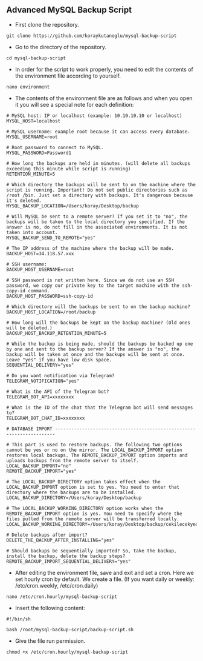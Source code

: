 ## Advanced MySQL Backup Script

- First clone the repository.

```
git clone https://github.com/koraykutanoglu/mysql-backup-script
```

- Go to the directory of the repository.

```
cd mysql-backup-script
```

- In order for the script to work properly, you need to edit the contents of the environment file according to yourself.

```
nano environment
```

- The contents of the environment file are as follows and when you open it you will see a special note for each definition:

```
# MySQL host: IP or localhost (example: 10.10.10.10 or localhost)
MYSQL_HOST=localhost

# MySQL username: example root because it can access every database.
MYSQL_USERNAME=root

# Root password to connect to MySQL.
MYSQL_PASSWORD=Password1

# How long the backups are held in minutes. (will delete all backups exceeding this minute while script is running)
RETENTION_MINUTE=5

# Which directory the backups will be sent to on the machine where the script is running. Important! Do not set public directories such as /root /bin. Just set a directory with backups. It's dangerous because it's deleted.
MYSQL_BACKUP_LOCATION=/Users/koray/Desktop/backup

# Will MySQL be sent to a remote server? If you set it to "no", the backups will be taken to the local directory you specified. If the answer is no, do not fill in the associated environments. It is not taken into account.
MYSQL_BACKUP_SEND_TO_REMOTE="yes"

# The IP address of the machine where the backup will be made.
BACKUP_HOST=34.118.57.xxx

# SSH username:
BACKUP_HOST_USERNAME=root

# SSH password is not written here. Since we do not use an SSH password, we copy our private key to the target machine with the ssh-copy-id command.
BACKUP_HOST_PASSWORD=ssh-copy-id

# Which directory will the backups be sent to on the backup machine?
BACKUP_HOST_LOCATION=/root/backup

# How long will the backups be kept on the backup machine? (Old ones will be deleted.)
BACKUP_HOST_BACKUP_RETENTION_MINUTE=5

# While the backup is being made, should the backups be backed up one by one and sent to the backup server? If the answer is "no", the backup will be taken at once and the backups will be sent at once. Leave "yes" if you have low disk space.
SEQUENTIAL_DELIVERY="yes"

# Do you want notification via Telegram?
TELEGRAM_NOTIFICATION="yes"

# What is the API of the Telegram bot?
TELEGRAM_BOT_API=xxxxxxxx

# What is the ID of the chat that the Telegram bot will send messages to?
TELEGRAM_BOT_CHAT_ID=xxxxxxxx

# DATABASE IMPORT ----------------------------------------------------------------------

# This part is used to restore backups. The following two options cannot be yes or no on the mirror. The LOCAL_BACKUP_IMPORT option restores local backups. The REMOTE_BACKUP_IMPORT option imports and uploads backups from the remote server to itself.
LOCAL_BACKUP_IMPORT="no"
REMOTE_BACKUP_IMPORT="yes"

# The LOCAL_BACKUP_DIRECTORY option takes effect when the LOCAL_BACKUP_IMPORT option is set to yes. You need to enter that directory where the backups are to be installed.
LOCAL_BACKUP_DIRECTORY=/Users/koray/Desktop/backup

# The LOCAL_BACKUP_WORKING_DIRECTORY option works when the REMOTE_BACKUP_IMPORT option is yes. You need to specify where the files pulled from the remote server will be transferred locally.
LOCAL_BACKUP_WORKING_DIRECTORY=/Users/koray/Desktop/backup/cekilecekyedekler

# Delete backups after import?
DELETE_THE_BACKUP_AFTER_INSTALLING="yes"

# Should backups be sequentially imported? So, take the backup, install the backup, delete the backup steps?
REMOTE_BACKUP_IMPORT_SEQUENTIAL_DELIVERY="yes"
```

- After editing the environment file, save and exit and set a cron. Here we set hourly cron by default. We create a file. (If you want daily or weekly: /etc/cron.weekly, /etc/cron.daily)

```
nano /etc/cron.hourly/mysql-backup-script
```

- Insert the following content:

```
#!/bin/sh

bash /root/mysql-backup-script/backup-script.sh
```

- Give the file run permission.

```
chmod +x /etc/cron.hourly/mysql-backup-script
```
